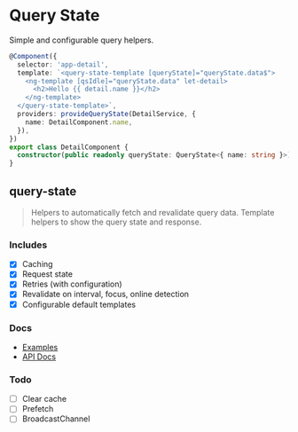 # Query State

Simple and configurable query helpers.

```ts
@Component({
  selector: 'app-detail',
  template: `<query-state-template [queryState]="queryState.data$">
    <ng-template [qsIdle]="queryState.data" let-detail>
      <h2>Hello {{ detail.name }}</h2>
    </ng-template>
  </query-state-template>`,
  providers: provideQueryState(DetailService, {
    name: DetailComponent.name,
  }),
})
export class DetailComponent {
  constructor(public readonly queryState: QueryState<{ name: string }>) {}
}
```

## query-state

> Helpers to automatically fetch and revalidate query data.
> Template helpers to show the query state and response.

### Includes

- [x] Caching
- [x] Request state
- [x] Retries (with configuration)
- [x] Revalidate on interval, focus, online detection
- [x] Configurable default templates

### Docs

- [Examples](./apps/example-app/src/app)
- [API Docs](./docs/api/index.md)

### Todo

- [ ] Clear cache
- [ ] Prefetch
- [ ] BroadcastChannel
